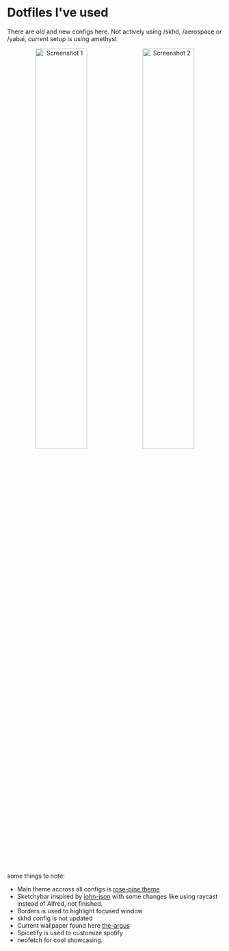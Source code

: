 # Dotfiles I've used

There are old and new configs here. 
Not actively using /skhd, /aerospace or /yabai, current setup is using amethyst 

<p align="center">
  <img src="https://github.com/user-attachments/assets/fc065625-81a0-4d38-a1d0-7e8001d4d984" width="49%" alt="Screenshot 1" />
  <img src="https://github.com/user-attachments/assets/962abc90-2f2d-43f7-96fa-cc6608653484" width="49%" alt="Screenshot 2" />
</p>


some things to note: 

 - Main theme accross all configs is [rose-pine theme](https://rosepinetheme.com/)
 - Sketchybar inspired by [john-json](https://github.com/john-json/Ilstr01-sketchybar)
 with some changes like using raycast instead of Alfred, not finished.
 - Borders is used to highlight focused window
 - skhd config is not updated 
 - Current wallpaper found here [the-argus](https://github.com/the-argus/wallpapers/blob/main/rose/palette-city-alt.png)
 - Spicetify is used to customize spotify
 - neofetch for cool showcasing.

